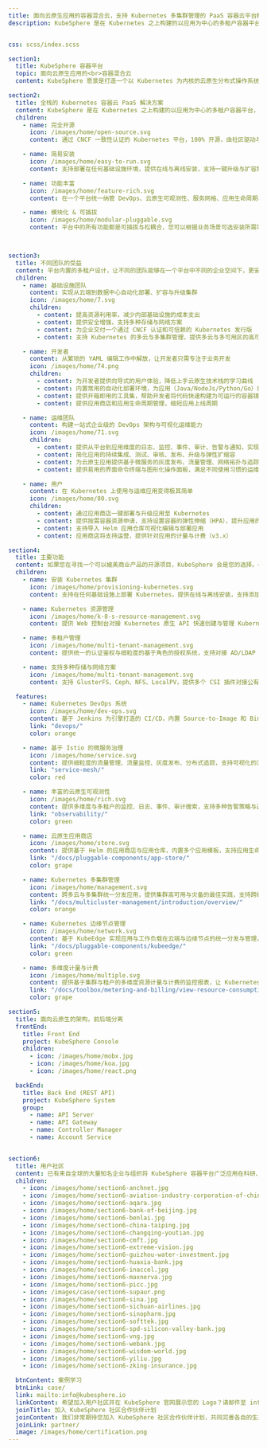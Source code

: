 ```yaml
---
title: 面向云原生应用的容器混合云，支持 Kubernetes 多集群管理的 PaaS 容器云平台解决方案 | KubeSphere
description: KubeSphere 是在 Kubernetes 之上构建的以应用为中心的多租户容器平台，完全开源，提供全栈的 IT 自动化运维的能力，简化企业的 DevOps 工作流。KubeSphere 提供了运维友好的向导式操作界面，帮助企业快速构建一个强大和功能丰富的容器云平台。


css: scss/index.scss

section1:
  title: KubeSphere 容器平台
  topic: 面向云原生应用的<br>容器混合云
  content: KubeSphere 愿景是打造一个以 Kubernetes 为内核的云原生分布式操作系统，它的架构可以非常方便地使第三方应用与云原生生态组件进行即插即用（plug-and-play）的集成，支持云原生应用在多云与多集群的统一分发和运维管理。

section2:
  title: 全栈的 Kubernetes 容器云 PaaS 解决方案
  content: KubeSphere 是在 Kubernetes 之上构建的以应用为中心的多租户容器平台，提供全栈的 IT 自动化运维的能力，简化企业的 DevOps 工作流。KubeSphere 提供了运维友好的向导式操作界面，帮助企业快速构建一个强大和功能丰富的容器云平台。
  children:
    - name: 完全开源
      icon: /images/home/open-source.svg
      content: 通过 CNCF 一致性认证的 Kubernetes 平台，100% 开源，由社区驱动与开发

    - name: 简易安装
      icon: /images/home/easy-to-run.svg
      content: 支持部署在任何基础设施环境，提供在线与离线安装，支持一键升级与扩容集群

    - name: 功能丰富
      icon: /images/home/feature-rich.svg
      content: 在一个平台统一纳管 DevOps、云原生可观测性、服务网格、应用生命周期、多租户、多集群、存储与网络

    - name: 模块化 & 可插拔
      icon: /images/home/modular-pluggable.svg
      content: 平台中的所有功能都是可插拔与松耦合，您可以根据业务场景可选安装所需功能组件



section3:
  title: 不同团队的受益
  content: 平台内置的多租户设计，让不同的团队能够在一个平台中不同的企业空间下，更安全地从云端到边缘部署云原生应用。开发者通过界面点击即可快速部署项目，平台内置丰富的云原生可观测性与 DevOps 工具集帮助运维人员定位问题和快速交付。KubeSphere 还能帮助基础设施团队在数据中心与多个云上高效地部署与运维多集群，避免单一云厂商绑定。
  children:
    - name: 基础设施团队
      content: 实现从云端到数据中心自动化部署、扩容与升级集群
      icon: /images/home/7.svg
      children:
        - content: 提高资源利用率，减少内部基础设施的成本支出
        - content: 提供安全增强，支持多种存储与网络方案
        - content: 为企业交付一个通过 CNCF 认证和可信赖的 Kubernetes 发行版
        - content: 支持 Kubernetes 的多云与多集群管理，提供多云与多可用区的高可用

    - name: 开发者
      content: 从繁琐的 YAML 编辑工作中解放，让开发者只需专注于业务开发
      icon: /images/home/74.png
      children:
        - content: 为开发者提供向导式的用户体验，降低上手云原生技术栈的学习曲线
        - content: 内置常用的自动化部署环境，为应用（Java/NodeJs/Python/Go）部署提供定制化的容器运行环境
        - content: 提供开箱即用的工具集，帮助开发者将代码快速构建为可运行的容器镜像，提高开发效率
        - content: 提供应用商店和应用生命周期管理，缩短应用上线周期

    - name: 运维团队
      content: 构建一站式企业级的 DevOps 架构与可视化运维能力
      icon: /images/home/71.svg
      children:
        - content: 提供从平台到应用维度的日志、监控、事件、审计、告警与通知，实现集中式与多租户隔离的可观测性
        - content: 简化应用的持续集成、测试、审核、发布、升级与弹性扩缩容
        - content: 为云原生应用提供基于微服务的灰度发布、流量管理、网络拓扑与追踪
        - content: 提供易用的界面命令终端与图形化操作面板，满足不同使用习惯的运维人员

    - name: 用户
      content: 在 Kubernetes 上使用与运维应用变得极其简单
      icon: /images/home/80.svg
      children:
        - content: 通过应用商店一键部署与升级应用至 Kubernetes
        - content: 提供按需容器资源申请，支持设置容器的弹性伸缩（HPA），提升应用的可靠性与灵活性
        - content: 支持导入 Helm 应用仓库可视化编辑与部署应用
        - content: 应用商店将支持运营，提供针对应用的计量与计费（v3.x）

section4:
  title: 主要功能
  content: 如果您在寻找一个可以媲美商业产品的开源项目，KubeSphere 会是您的选择。<br> <br>我们在 <a class='inner-a' target='_blank' href='https://github.com/kubesphere/kubesphere/blob/master/docs/roadmap.md'>RoadMap</a> 列出了下一个版本的规划，欢迎所有人为社区提供您的需求、建议与反馈。
  children:
    - name: 安装 Kubernetes 集群
      icon: /images/home/provisioning-kubernetes.svg
      content: 支持在任何基础设施上部署 Kubernetes，提供在线与离线安装，支持添加 GPU 节点

    - name: Kubernetes 资源管理
      icon: /images/home/k-8-s-resource-management.svg
      content: 提供 Web 控制台对接 Kubernetes 原生 API 快速创建与管理 Kubernetes 资源，内置多维度的可观测性

    - name: 多租户管理
      icon: /images/home/multi-tenant-management.svg
      content: 提供统一的认证鉴权与细粒度的基于角色的授权系统，支持对接 AD/LDAP

    - name: 支持多种存储与网络方案
      icon: /images/home/multi-tenant-management.svg
      content: 支持 GlusterFS、Ceph、NFS、LocalPV，提供多个 CSI 插件对接公有云与企业级存储；提供面向物理机 Kubernetes 环境的负载均衡器 <a class='inner-a' target='_blank' href='https://openelb.github.io/'>OpenELB</a>，支持网络策略可视化，支持 Calico、Flannel、Cilium、Kube-OVN 等网络插件

  features:
    - name: Kubernetes DevOps 系统
      icon: /images/home/dev-ops.svg
      content: 基于 Jenkins 为引擎打造的 CI/CD，内置 Source-to-Image 和 Binary-to-Image 自动化打包部署工具
      link: "devops/"
      color: orange

    - name: 基于 Istio 的微服务治理
      icon: /images/home/service.svg
      content: 提供细粒度的流量管理、流量监控、灰度发布、分布式追踪，支持可视化的流量拓扑
      link: "service-mesh/"
      color: red

    - name: 丰富的云原生可观测性
      icon: /images/home/rich.svg
      content: 提供多维度与多租户的监控、日志、事件、审计搜索，支持多种告警策略与通知渠道，支持日志转发
      link: "observability/"
      color: green

    - name: 云原生应用商店
      icon: /images/home/store.svg
      content: 提供基于 Helm 的应用商店与应用仓库，内置多个应用模板，支持应用生命周期管理
      link: "/docs/pluggable-components/app-store/"
      color: grape

    - name: Kubernetes 多集群管理
      icon: /images/home/management.svg
      content: 跨多云与多集群统一分发应用，提供集群高可用与灾备的最佳实践，支持跨级群的可观测性
      link: "/docs/multicluster-management/introduction/overview/"
      color: orange

    - name: Kubernetes 边缘节点管理
      icon: /images/home/network.svg
      content: 基于 KubeEdge 实现应用与工作负载在云端与边缘节点的统一分发与管理，解决在海量边、端设备上完成应用交付、运维、管控的需求
      link: "/docs/pluggable-components/kubeedge/"
      color: green

    - name: 多维度计量与计费
      icon: /images/home/multiple.svg
      content: 提供基于集群与租户的多维度资源计量与计费的监控报表，让 Kubernetes 运营成本更透明
      link: "/docs/toolbox/metering-and-billing/view-resource-consumption/"
      color: grape

section5:
  title: 面向云原生的架构，前后端分离
  frontEnd:
    title: Front End
    project: KubeSphere Console
    children:
      - icon: /images/home/mobx.jpg
      - icon: /images/home/koa.jpg
      - icon: /images/home/react.png

  backEnd:
    title: Back End (REST API)
    project: KubeSphere System
    group:
      - name: API Server
      - name: API Gateway
      - name: Controller Manager
      - name: Account Service


section6:
  title: 用户社区
  content: 已有来自全球的大量知名企业与组织将 KubeSphere 容器平台广泛应用在科研、生产环境以及他们的商业产品中，</br> 点击<a class='inner-a' target='_blank' href='case/'>案例学习</a>查看更详细的典型用户的实践案例文章。
  children:
    - icon: /images/home/section6-anchnet.jpg
    - icon: /images/home/section6-aviation-industry-corporation-of-china.jpg
    - icon: /images/home/section6-aqara.jpg
    - icon: /images/home/section6-bank-of-beijing.jpg
    - icon: /images/home/section6-benlai.jpg
    - icon: /images/home/section6-china-taiping.jpg
    - icon: /images/home/section6-changqing-youtian.jpg
    - icon: /images/home/section6-cmft.jpg
    - icon: /images/home/section6-extreme-vision.jpg
    - icon: /images/home/section6-guizhou-water-investment.jpg
    - icon: /images/home/section6-huaxia-bank.jpg
    - icon: /images/home/section6-inaccel.jpg
    - icon: /images/home/section6-maxnerva.jpg
    - icon: /images/home/section6-picc.jpg
    - icon: /images/case/section6-supaur.png
    - icon: /images/home/section6-sina.jpg
    - icon: /images/home/section6-sichuan-airlines.jpg
    - icon: /images/home/section6-sinopharm.jpg
    - icon: /images/home/section6-softtek.jpg
    - icon: /images/home/section6-spd-silicon-valley-bank.jpg
    - icon: /images/home/section6-vng.jpg
    - icon: /images/home/section6-webank.jpg
    - icon: /images/home/section6-wisdom-world.jpg
    - icon: /images/home/section6-yiliu.jpg
    - icon: /images/home/section6-zking-insurance.jpg

  btnContent: 案例学习
  btnLink: case/
  link: mailto:info@kubesphere.io
  linkContent: 希望加入用户社区并在 KubeSphere 官网展示您的 Logo？请邮件至 info@kubesphere.io
  joinTitle: 加入 KubeSphere 社区合作伙伴计划
  joinContent: 我们非常期待您加入 KubeSphere 社区合作伙伴计划，共同完善各自的生态，加速您的业务增长。
  joinLink: partner/
  image: /images/home/certification.png
---
```

